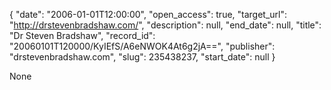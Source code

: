 {
  "date": "2006-01-01T12:00:00", 
  "open_access": true, 
  "target_url": "http://drstevenbradshaw.com/", 
  "description": null, 
  "end_date": null, 
  "title": "Dr Steven Bradshaw", 
  "record_id": "20060101T120000/KyIEfS/A6eNWOK4At6g2jA==", 
  "publisher": "drstevenbradshaw.com", 
  "slug": 235438237, 
  "start_date": null
}

None